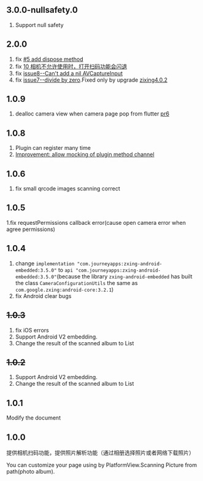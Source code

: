 ## 3.0.0-nullsafety.0
1. Support null safety
## 2.0.0

1. fix [#5 add dispose method](https://github.com/xuzhongpeng/qrcode_flutter/issues/5)
2. fix [10 相机不允许使用时，打开扫码功能会闪退](https://github.com/xuzhongpeng/qrcode_flutter/issues/10)
3. fix [issue8--Can't add a nil AVCaptureInput](https://github.com/xuzhongpeng/qrcode_flutter/issues/8)
4. fix [issue7--divide by zero](https://github.com/xuzhongpeng/qrcode_flutter/issues/7).Fixed only by upgrade [zixing4.0.2](https://github.com/journeyapps/zxing-android-embedded/issues/334)
## 1.0.9

1. dealloc camera view when camera page pop from flutter [pr6](https://github.com/xuzhongpeng/qrcode_flutter/pull/6)

## 1.0.8

1. Plugin can register many time
2. [Improvement: allow mocking of plugin method channel](https://github.com/xuzhongpeng/qrcode_flutter/pull/4)

## 1.0.6

1. fix small qrcode images scanning correct

## 1.0.5

1.fix requestPermissions callback error(cause open camera error when agree permissions)

## 1.0.4

1. change `implementation "com.journeyapps:zxing-android-embedded:3.5.0"` to `api "com.journeyapps:zxing-android-embedded:3.5.0"`(because the library `zxing-android-embedded` has built the class `CameraConfigurationUtils` the same as `com.google.zxing:android-core:3.2.1`)
2. fix Android clear bugs

## ~~1.0.3~~

1. fix iOS errors
2. Support Android V2 embedding.
3. Change the result of the scanned album to List

## ~~1.0.2~~

1. Support Android V2 embedding.
2. Change the result of the scanned album to List


## 1.0.1

Modify the document

## 1.0.0

提供相机扫码功能，提供照片解析功能（通过相册选择照片或者网络下载照片）

You can customize your page using by PlatformView.Scanning Picture from path(photo album).


